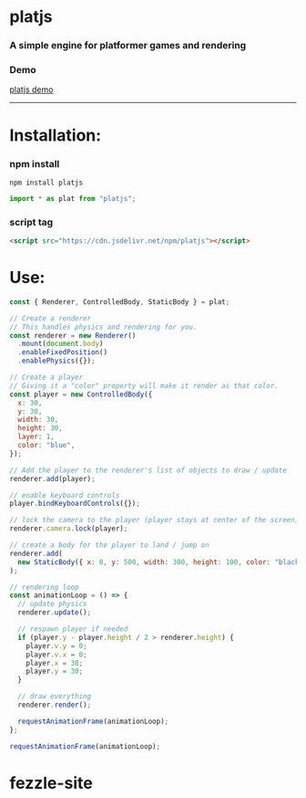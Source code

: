 # platjs

### A simple engine for platformer games and rendering

### Demo
[platjs demo](https://platjs.vercel.app)

---

# Installation:

### npm install

```
npm install platjs
```

```js
import * as plat from "platjs";
```

### script tag

```html
<script src="https://cdn.jsdelivr.net/npm/platjs"></script>
```

# Use:

```js
const { Renderer, ControlledBody, StaticBody } = plat;

// Create a renderer
// This handles physics and rendering for you.
const renderer = new Renderer()
  .mount(document.body)
  .enableFixedPosition()
  .enablePhysics({});

// Create a player
// Giving it a "color" property will make it render as that color.
const player = new ControlledBody({
  x: 30,
  y: 30,
  width: 30,
  height: 30,
  layer: 1,
  color: "blue",
});

// Add the player to the renderer's list of objects to draw / update
renderer.add(player);

// enable keyboard controls
player.bindKeyboardControls({});

// lock the camera to the player (player stays at center of the screen)
renderer.camera.lock(player);

// create a body for the player to land / jump on
renderer.add(
  new StaticBody({ x: 0, y: 500, width: 300, height: 100, color: "black" })
);

// rendering loop
const animationLoop = () => {
  // update physics
  renderer.update();

  // respawn player if needed
  if (player.y - player.height / 2 > renderer.height) {
    player.v.y = 0;
    player.v.x = 0;
    player.x = 30;
    player.y = 30;
  }

  // draw everything
  renderer.render();

  requestAnimationFrame(animationLoop);
};

requestAnimationFrame(animationLoop);
```
# fezzle-site
